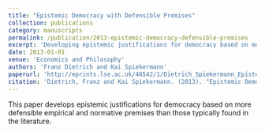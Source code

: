 ```yaml
---
title: "Epistemic Democracy with Defensible Premises"
collection: publications
category: manuscripts
permalink: /publication/2013-epistemic-democracy-defensible-premises
excerpt: 'Developing epistemic justifications for democracy based on more defensible empirical and normative premises.'
date: 2013-01-01
venue: 'Economics and Philosophy'
authors: 'Franz Dietrich and Kai Spiekermann'
paperurl: 'http://eprints.lse.ac.uk/46542/1/Dietrich_Spiekermann_Epistemic-democracy-with-defensible-premises_2013.pdf'
citation: 'Dietrich, Franz and Kai Spiekermann. (2013). "Epistemic Democracy with Defensible Premises." Economics and Philosophy 29(1): 87-120.'
---
```


This paper develops epistemic justifications for democracy based on more defensible empirical and normative premises than those typically found in the literature.